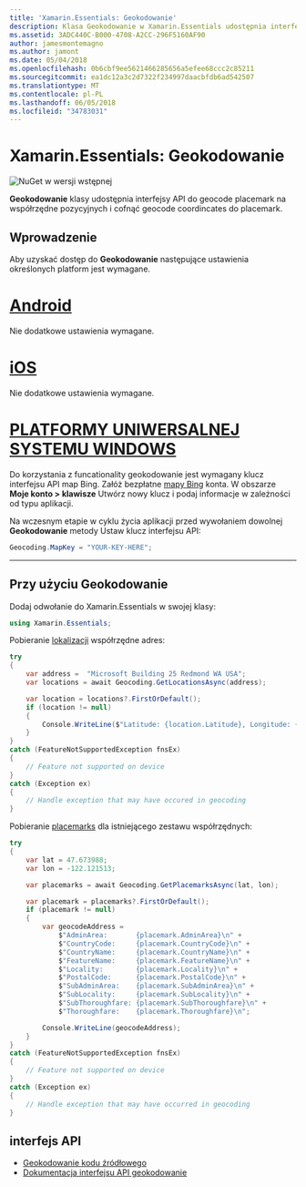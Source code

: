 ```yaml
---
title: 'Xamarin.Essentials: Geokodowanie'
description: Klasa Geokodowanie w Xamarin.Essentials udostępnia interfejsy API do obu geocode placemark na współrzędne pozycyjnych i cofnąć współrzędne geocode do placemark.
ms.assetid: 3ADC440C-B000-4708-A2CC-296F5160AF90
author: jamesmontemagno
ms.author: jamont
ms.date: 05/04/2018
ms.openlocfilehash: 0b6cbf9ee5621466285656a5efee68ccc2c85211
ms.sourcegitcommit: ea1dc12a3c2d7322f234997daacbfdb6ad542507
ms.translationtype: MT
ms.contentlocale: pl-PL
ms.lasthandoff: 06/05/2018
ms.locfileid: "34783031"
---
```

# <a name="xamarinessentials-geocoding"></a>Xamarin.Essentials: Geokodowanie

![NuGet w wersji wstępnej](~/media/shared/pre-release.png)

**Geokodowanie** klasy udostępnia interfejsy API do geocode placemark na współrzędne pozycyjnych i cofnąć geocode coordincates do placemark.

## <a name="getting-started"></a>Wprowadzenie

Aby uzyskać dostęp do **Geokodowanie** następujące ustawienia określonych platform jest wymagane.

# <a name="androidtabandroid"></a>[Android](#tab/android)

Nie dodatkowe ustawienia wymagane.

# <a name="iostabios"></a>[iOS](#tab/ios)

Nie dodatkowe ustawienia wymagane.

# <a name="uwptabuwp"></a>[PLATFORMY UNIWERSALNEJ SYSTEMU WINDOWS](#tab/uwp)

Do korzystania z funcationality geokodowanie jest wymagany klucz interfejsu API map Bing. Załóż bezpłatne [mapy Bing](https://www.bingmapsportal.com/) konta. W obszarze **Moje konto > klawisze** Utwórz nowy klucz i podaj informacje w zależności od typu aplikacji.

Na wczesnym etapie w cyklu życia aplikacji przed wywołaniem dowolnej **Geokodowanie** metody Ustaw klucz interfejsu API:

```csharp
Geocoding.MapKey = "YOUR-KEY-HERE";
```

-----

## <a name="using-geocoding"></a>Przy użyciu Geokodowanie

Dodaj odwołanie do Xamarin.Essentials w swojej klasy:

```csharp
using Xamarin.Essentials;
```

Pobieranie [lokalizacji](xref:Xamarin.Essentials.Location) współrzędne adres:

```csharp
try
{
    var address =  "Microsoft Building 25 Redmond WA USA";
    var locations = await Geocoding.GetLocationsAsync(address);

    var location = locations?.FirstOrDefault();
    if (location != null)
    {
        Console.WriteLine($"Latitude: {location.Latitude}, Longitude: {location.Longitude}");
    }
}
catch (FeatureNotSupportedException fnsEx)
{
    // Feature not supported on device
}
catch (Exception ex)
{
    // Handle exception that may have occured in geocoding
}
```

Pobieranie [placemarks](xref:Xamarin.Essentials.Placemark) dla istniejącego zestawu współrzędnych:

```csharp
try
{
    var lat = 47.673988;
    var lon = -122.121513;

    var placemarks = await Geocoding.GetPlacemarksAsync(lat, lon);

    var placemark = placemarks?.FirstOrDefault();
    if (placemark != null)
    {
        var geocodeAddress =
            $"AdminArea:       {placemark.AdminArea}\n" +
            $"CountryCode:     {placemark.CountryCode}\n" +
            $"CountryName:     {placemark.CountryName}\n" +
            $"FeatureName:     {placemark.FeatureName}\n" +
            $"Locality:        {placemark.Locality}\n" +
            $"PostalCode:      {placemark.PostalCode}\n" +
            $"SubAdminArea:    {placemark.SubAdminArea}\n" +
            $"SubLocality:     {placemark.SubLocality}\n" +
            $"SubThoroughfare: {placemark.SubThoroughfare}\n" +
            $"Thoroughfare:    {placemark.Thoroughfare}\n";

        Console.WriteLine(geocodeAddress);
    }
}
catch (FeatureNotSupportedException fnsEx)
{
    // Feature not supported on device
}
catch (Exception ex)
{
    // Handle exception that may have occurred in geocoding
}
```

## <a name="api"></a>interfejs API

- [Geokodowanie kodu źródłowego](https://github.com/xamarin/Essentials/tree/master/Xamarin.Essentials/Geocoding)
- [Dokumentacja interfejsu API geokodowanie](xref:Xamarin.Essentials.Geocoding)
